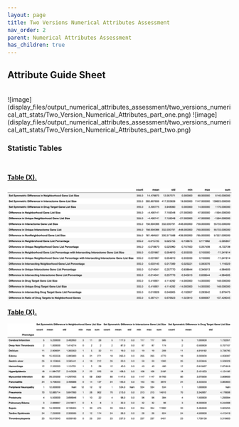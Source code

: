```yaml
---
layout: page
title: Two Versions Numerical Attributes Assessment
nav_order: 2
parent: Numerical Attributes Assessment
has_children: true
---
```


## Attribute Guide Sheet
<br />  
![image](display_files/output_numerical_attributes_assessment/two_versions_numerical_att_stats/Two_Version_Numerical_Attributes_part_one.png)
![image](display_files/output_numerical_attributes_assessment/two_versions_numerical_att_stats/Two_Version_Numerical_Attributes_part_two.png)
<br /> 


### Statistic Tables
<br />  

[**Table (X).**](https://github.com/aryastark5/web_bench/blob/gh-pages/display_files/output_numerical_attributes_assessment/two_versions_numerical_att_stats/two_versions_num_att_stats_table.csv)
<br />  
![image](display_files/output_numerical_attributes_assessment/two_versions_numerical_att_stats/two_versions_num_att_stats_table.png)
<br />  

[**Table (X).**](https://github.com/aryastark5/web_bench/blob/gh-pages/display_files/output_numerical_attributes_assessment/two_versions_numerical_att_stats/two_versions_num_att_stats_per_adverse_event_table.csv)
<br />  
![image](display_files/output_numerical_attributes_assessment/two_versions_numerical_att_stats/two_versions_num_att_stats_per_adverse_event_table.png)
<br />  